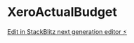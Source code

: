 # XeroActualBudget

[Edit in StackBlitz next generation editor ⚡️](https://stackblitz.com/~/github.com/corrin/XeroActualBudget)
